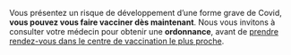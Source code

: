<div class="conseil">

Vous présentez un risque de développement d’une forme grave de Covid, **vous pouvez vous faire vacciner dès maintenant**. Nous vous invitons à consulter votre médecin pour obtenir une **ordonnance**, avant de <a href="/conseils-vaccins" class="lien-vaccination">prendre rendez-vous dans le centre de vaccination le plus proche</a>.

</div>
